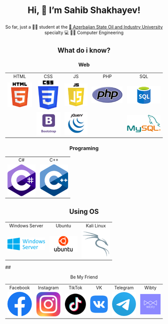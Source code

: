 # <p align="center">Hi, 👋 I’m  Sahib Shakhayev!</p>
  
<p align="center">So far, just a 👨‍🎓 student at the <a href="http://asoiu.edu.az/en"> 🏫 Azerbaijan State Oil and Industry University</a> specialty 💻 👷‍♂️ Computer Engineering</p>
    
## <p align="center">What do i know?</p>
### <p align="center">Web</p>
<div align="center"> 
 <table>
 <tr>
   <td align="center">HTML</td>
   <td align="center">CSS</td>
   <td align="center">JS</td>
   <td align="center">PHP</td>
   <td align="center">SQL</td>
   </tr>
<tr>
  <td><img src="html.png" width="90"/></td>
  <td align="center"><img src="css.png" width="65"/></td>
  <td><img src="js.png" width="90"/></td>
  <td><img src="PHP.png" width="120" /></td>
  <td><img src="sql.png" width="130" /></td>
 </tr>
   
   <tr>
     <td></td>
     <td><img src="bootstrap.png" width="90" /></td>
     <td><img src="jquery.png" width="90"  /></td>
     <td></td>
     <td><img src="mysql.png" width="130" /></td>
   
   </tr>
   
  </table>
 </div>  

### <p align="center">Programing</p>
<div align="center"> 
 <table>
 <tr>
   <td align="center">C#</td>  
   <td align="center">C++</td>
   </tr> 
   <tr>
     <td><img src="c_sharp.png" width="90"/></td>
     <td><img src="c++.svg" width="90"/></td>
   
   </tr>  
     
  </table>
  
  </div>
  
  ## <p align="center">Using OS</p>
  <div align="center"> 
 <table>
 <tr>
   <td align="center">Windows Server</td>  
   <td align="center">Ubuntu</td>
   <td align="center">Kali Linux</td>
   </tr> 
   <tr>
     <td><img src="windows-server.png" width="120"/></td>
     <td><img src="ubuntu.png" width="90"/></td>
     <td><img src="kali-linux.png" width="90"/></td>
   </tr>  
     
  </table>
  
  </div>
 ## <p align="center">Be My Friend</p>
  <div align="center"> 
 <table>
 <tr>
   <td align="center">Facebook</td>  
   <td align="center">Instagram</td>
   <td align="center">TikTok</td>
   <td align="center">VK</td>
   <td align="center">Telegram</td>
   <td align="center">Wibty</td>
   </tr> 
   <tr>
     <td><img src="social/facebook.png" width="90"/></td>
     <td><img src="social/instagram.png" width="90"/></td>
     <td><img src="social/tiktok.png" width="90"/></td>
     <td><img src="social/vk.png" width="90"/></td>
     <td><img src="social/telegram.png" width="90"/></td>
      <td><img src="social/wibty.png" width="90"/></td>
   </tr>  
     
  </table>
</div>
  
  

